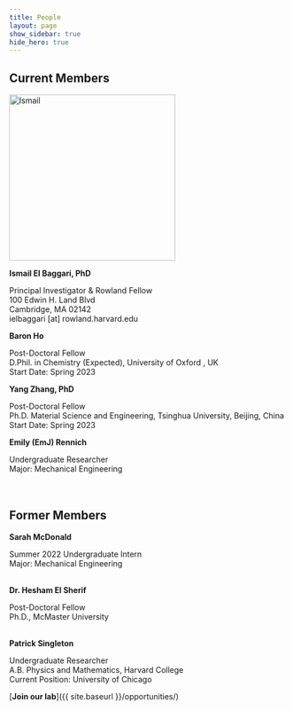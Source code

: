```yaml
---
title: People
layout: page
show_sidebar: true
hide_hero: true
---
```


<h2>Current Members</h2>
<img src="../img/Ismail.png" alt="Ismail" width="300"/>


**Ismail El Baggari, PhD**

Principal Investigator & Rowland Fellow<br/>
100 Edwin H. Land Blvd<br/>
Cambridge, MA 02142<br/>
ielbaggari [at] rowland.harvard.edu
<br/>

**Baron Ho**

Post-Doctoral Fellow<br/>
D.Phil. in Chemistry (Expected), University of Oxford , UK<br/>
Start Date: Spring 2023 
<br/>

**Yang Zhang, PhD**

Post-Doctoral Fellow<br/>
Ph.D. Material Science and Engineering, Tsinghua University, Beijing, China<br/>
Start Date: Spring 2023 
<br/>

**Emily (EmJ) Rennich**

Undergraduate Researcher<br/>
Major: Mechanical Engineering<br/>
<br/>
<br/>



<h2>Former Members</h2>

**Sarah McDonald**

Summer 2022 Undergraduate Intern<br/>
Major: Mechanical Engineering<br/>
<br/>

**Dr. Hesham El Sherif**

Post-Doctoral Fellow<br/>
Ph.D., McMaster University<br/>
<br/>

**Patrick Singleton**

Undergraduate Researcher<br/>
A.B. Physics and Mathematics, Harvard College <br/>
Current Position: University of Chicago

[**Join our lab**]({{ site.baseurl }}/opportunities/)
